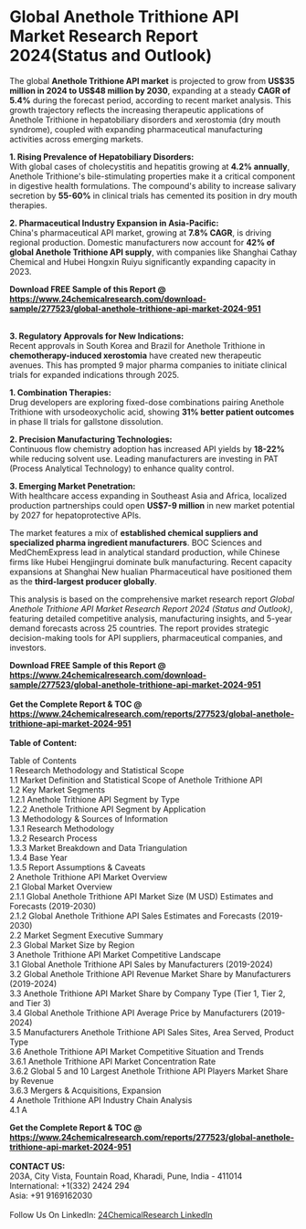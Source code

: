 <h1>Global Anethole Trithione API Market Research Report 2024(Status and Outlook)</h1><p>The global <strong>Anethole Trithione API market</strong> is projected to grow from <strong>US$35 million in 2024 to US$48 million by 2030</strong>, expanding at a steady <strong>CAGR of 5.4%</strong> during the forecast period, according to recent market analysis. This growth trajectory reflects the increasing therapeutic applications of Anethole Trithione in hepatobiliary disorders and xerostomia (dry mouth syndrome), coupled with expanding pharmaceutical manufacturing activities across emerging markets.</p><p><strong>1. Rising Prevalence of Hepatobiliary Disorders:</strong><br>
With global cases of cholecystitis and hepatitis growing at <strong>4.2% annually</strong>, Anethole Trithione's bile-stimulating properties make it a critical component in digestive health formulations. The compound's ability to increase salivary secretion by <strong>55-60%</strong> in clinical trials has cemented its position in dry mouth therapies.</p><p><strong>2. Pharmaceutical Industry Expansion in Asia-Pacific:</strong><br>
China's pharmaceutical API market, growing at <strong>7.8% CAGR</strong>, is driving regional production. Domestic manufacturers now account for <strong>42% of global Anethole Trithione API supply</strong>, with companies like Shanghai Cathay Chemical and Hubei Hongxin Ruiyu significantly expanding capacity in 2023.</p><div><b>Download FREE Sample of this Report @ 
            <a href="https://www.24chemicalresearch.com/download-sample/277523/global-anethole-trithione-api-market-2024-951">
            https://www.24chemicalresearch.com/download-sample/277523/global-anethole-trithione-api-market-2024-951</a></b></div><br><p><strong>3. Regulatory Approvals for New Indications:</strong><br>
Recent approvals in South Korea and Brazil for Anethole Trithione in <strong>chemotherapy-induced xerostomia</strong> have created new therapeutic avenues. This has prompted 9 major pharma companies to initiate clinical trials for expanded indications through 2025.</p><p><strong>1. Combination Therapies:</strong><br>
Drug developers are exploring fixed-dose combinations pairing Anethole Trithione with ursodeoxycholic acid, showing <strong>31% better patient outcomes</strong> in phase II trials for gallstone dissolution.</p><p><strong>2. Precision Manufacturing Technologies:</strong><br>
Continuous flow chemistry adoption has increased API yields by <strong>18-22%</strong> while reducing solvent use. Leading manufacturers are investing in PAT (Process Analytical Technology) to enhance quality control.</p><p><strong>3. Emerging Market Penetration:</strong><br>
With healthcare access expanding in Southeast Asia and Africa, localized production partnerships could open <strong>US$7-9 million</strong> in new market potential by 2027 for hepatoprotective APIs.</p><p>The market features a mix of <strong>established chemical suppliers and specialized pharma ingredient manufacturers</strong>. BOC Sciences and MedChemExpress lead in analytical standard production, while Chinese firms like Hubei Hengjingrui dominate bulk manufacturing. Recent capacity expansions at Shanghai New hualian Pharmaceutical have positioned them as the <strong>third-largest producer globally</strong>.</p><p>This analysis is based on the comprehensive market research report <em>Global Anethole Trithione API Market Research Report 2024 (Status and Outlook)</em>, featuring detailed competitive analysis, manufacturing insights, and 5-year demand forecasts across 25 countries. The report provides strategic decision-making tools for API suppliers, pharmaceutical companies, and investors.</p><div><b>Download FREE Sample of this Report @ 
            <a href="https://www.24chemicalresearch.com/download-sample/277523/global-anethole-trithione-api-market-2024-951">
            https://www.24chemicalresearch.com/download-sample/277523/global-anethole-trithione-api-market-2024-951</a></b></div><br><div><b>Get the Complete Report & TOC @ 
            <a href="https://www.24chemicalresearch.com/reports/277523/global-anethole-trithione-api-market-2024-951">
            https://www.24chemicalresearch.com/reports/277523/global-anethole-trithione-api-market-2024-951</a></b></div><br>
            <b>Table of Content:</b><p>Table of Contents<br />
1 Research Methodology and Statistical Scope<br />
1.1 Market Definition and Statistical Scope of Anethole Trithione API<br />
1.2 Key Market Segments<br />
1.2.1 Anethole Trithione API Segment by Type<br />
1.2.2 Anethole Trithione API Segment by Application<br />
1.3 Methodology & Sources of Information<br />
1.3.1 Research Methodology<br />
1.3.2 Research Process<br />
1.3.3 Market Breakdown and Data Triangulation<br />
1.3.4 Base Year<br />
1.3.5 Report Assumptions & Caveats<br />
2 Anethole Trithione API Market Overview<br />
2.1 Global Market Overview<br />
2.1.1 Global Anethole Trithione API Market Size (M USD) Estimates and Forecasts (2019-2030)<br />
2.1.2 Global Anethole Trithione API Sales Estimates and Forecasts (2019-2030)<br />
2.2 Market Segment Executive Summary<br />
2.3 Global Market Size by Region<br />
3 Anethole Trithione API Market Competitive Landscape<br />
3.1 Global Anethole Trithione API Sales by Manufacturers (2019-2024)<br />
3.2 Global Anethole Trithione API Revenue Market Share by Manufacturers (2019-2024)<br />
3.3 Anethole Trithione API Market Share by Company Type (Tier 1, Tier 2, and Tier 3)<br />
3.4 Global Anethole Trithione API Average Price by Manufacturers (2019-2024)<br />
3.5 Manufacturers Anethole Trithione API Sales Sites, Area Served, Product Type<br />
3.6 Anethole Trithione API Market Competitive Situation and Trends<br />
3.6.1 Anethole Trithione API Market Concentration Rate<br />
3.6.2 Global 5 and 10 Largest Anethole Trithione API Players Market Share by Revenue<br />
3.6.3 Mergers & Acquisitions, Expansion<br />
4 Anethole Trithione API Industry Chain Analysis<br />
4.1 A</p><div><b>Get the Complete Report & TOC @ 
            <a href="https://www.24chemicalresearch.com/reports/277523/global-anethole-trithione-api-market-2024-951">
            https://www.24chemicalresearch.com/reports/277523/global-anethole-trithione-api-market-2024-951</a></b></div><br><b>CONTACT US:</b><br>
            203A, City Vista, Fountain Road, Kharadi, Pune, India - 411014<br>
            International: +1(332) 2424 294<br>
            Asia: +91 9169162030 <br><br>
            Follow Us On LinkedIn: <a href="https://www.linkedin.com/company/24chemicalresearch/">24ChemicalResearch LinkedIn</a>